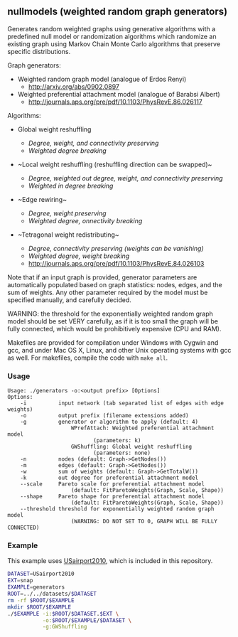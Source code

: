 nullmodels (weighted random graph generators)
---------------------------------------------

Generates random weighted graphs using generative algorithms with a predefined
null model or randomization algorithms which randomize an existing graph using
Markov Chain Monte Carlo algorithms that preserve specific distributions.

Graph generators:

  - Weighted random graph model (analogue of Erdos Renyi)
    - <http://arxiv.org/abs/0902.0897>
  - Weighted preferential attachment model (analogue of Barabsi Albert)
    - <http://journals.aps.org/pre/pdf/10.1103/PhysRevE.86.026117>

Algorithms:

  - Global weight reshuffling
    - *Degree, weight, and connectivity preserving*
    - *Weighted degree breaking*
  - ~Local weight reshuffling (reshuffling direction can be swapped)~
    - *Degree, weighted out degree, weight, and connectivity preserving*
    - *Weighted in degree breaking*

  - ~Edge rewiring~
    - *Degree, weight preserving*
    - *Weighted degree, onnectivity breaking*
  - ~Tetragonal weight redistributing~
    - *Degree, connectivity preserving (weights can be vanishing)*
    - *Weighted degree, weight breaking*
    - <http://journals.aps.org/pre/pdf/10.1103/PhysRevE.84.026103>

Note that if an input graph is provided, generator parameters are automatically
populated based on graph statistics: nodes, edges, and the sum of weights. Any
other parameter required by the model must be specified manually, and carefully
decided.

WARNING: the threshold for the exponentially weighted random graph model should
be set VERY carefully, as if it is too small the graph will be fully connected,
which would be prohibitively expensive (CPU and RAM).

Makefiles are provided for compilation under Windows with Cygwin and gcc,
and under Mac OS X, Linux, and other Unix operating systems with gcc as
well. For makefiles, compile the code with `make all`.

### Usage ###

```
Usage: ./generators -o:<output prefix> [Options]
Options:
    -i          input network (tab separated list of edges with edge weights)
    -o          output prefix (filename extensions added)
    -g          generator or algorithm to apply (default: 4)
                    WPrefAttach: Weighted preferential attachment model
                           (parameters: k)
                    GWShuffling: Global weight reshuffling
                           (parameters: none)
    -n          nodes (default: Graph->GetNodes())
    -m          edges (default: Graph->GetNodes())
    -w          sum of weights (default: Graph->GetTotalW())
    -k          out degree for preferential attachment model
    --scale     Pareto scale for preferential attachment model
                    (default: FitParetoWeights(Graph, Scale, Shape))
    --shape     Pareto shape for preferential attachment model
                    (default: FitParetoWeights(Graph, Scale, Shape))
    --threshold threshold for exponentially weighted random graph model
                    (WARNING: DO NOT SET TO 0, GRAPH WILL BE FULLY CONNECTED)
```

### Example ###

This example uses [USairport2010](/contrib/yins-enas/datasets/USairport2010),
which is included in this repository. 

```bash
DATASET=USairport2010
EXT=snap
EXAMPLE=generators
ROOT=../../datasets/$DATASET
rm -rf $ROOT/$EXAMPLE
mkdir $ROOT/$EXAMPLE
./$EXAMPLE -i:$ROOT/$DATASET.$EXT \
           -o:$ROOT/$EXAMPLE/$DATASET \
           -g:GWShuffling
```